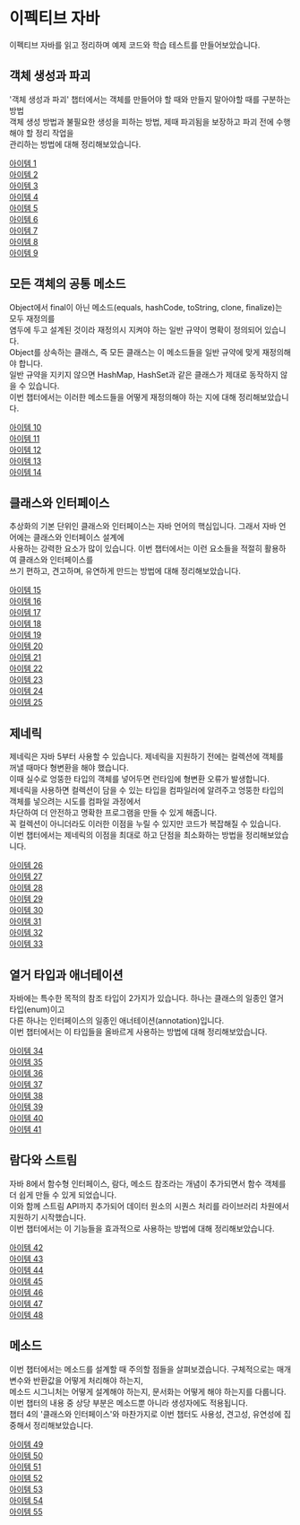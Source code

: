 # 이펙티브 자바

이펙티브 자바를 읽고 정리하며 예제 코드와 학습 테스트를 만들어보았습니다.    

## 객체 생성과 파괴

'객체 생성과 파괴' 챕터에서는 객체를 만들어야 할 때와 만들지 말아야할 때를 구분하는 방법         
객체 생성 방법과 불필요한 생성을 피하는 방법, 제때 파괴됨을 보장하고 파괴 전에 수행해야 할 정리 작업을         
관리하는 방법에 대해 정리해보았습니다.    


[아이템 1](https://github.com/320Hwany/EffectiveJava/blob/main/Item/chapter2/item1.md)       
[아이템 2](https://github.com/320Hwany/EffectiveJava/blob/main/Item/chapter2/item2.md)          
[아이템 3](https://github.com/320Hwany/EffectiveJava/blob/main/Item/chapter2/item3.md)              
[아이템 4](https://github.com/320Hwany/EffectiveJava/blob/main/Item/chapter2/item4.md)        
[아이템 5](https://github.com/320Hwany/EffectiveJava/blob/main/Item/chapter2/item5.md)        
[아이템 6](https://github.com/320Hwany/EffectiveJava/blob/main/Item/chapter2/item6.md)         
[아이템 7](https://github.com/320Hwany/EffectiveJava/blob/main/Item/chapter2/item7.md)         
[아이템 8](https://github.com/320Hwany/EffectiveJava/blob/main/Item/chapter2/item8.md)              
[아이템 9](https://github.com/320Hwany/EffectiveJava/blob/main/Item/chapter2/item9.md)           

## 모든 객체의 공통 메소드

Object에서 final이 아닌 메소드(equals, hashCode, toString, clone, finalize)는 모두 재정의를    
염두에 두고 설계된 것이라 재정의시 지켜야 하는 일반 규약이 명확이 정의되어 있습니다.    
Object를 상속하는 클래스, 즉 모든 클래스는 이 메소드들을 일반 규약에 맞게 재정의해야 합니다.   
일반 규약을 지키지 않으면 HashMap, HashSet과 같은 클래스가 제대로 동작하지 않을 수 있습니다.     
이번 챕터에서는 이러한 메소드들을 어떻게 재정의해야 하는 지에 대해 정리해보았습니다.      

[아이템 10](https://github.com/320Hwany/EffectiveJava/blob/main/Item/chapter3/item10.md)             
[아이템 11](https://github.com/320Hwany/EffectiveJava/blob/main/Item/chapter3/item11.md)         
[아이템 12](https://github.com/320Hwany/EffectiveJava/blob/main/Item/chapter3/item12.md)        
[아이템 13](https://github.com/320Hwany/EffectiveJava/blob/main/Item/chapter3/item13.md)         
[아이템 14](https://github.com/320Hwany/EffectiveJava/blob/main/Item/chapter3/item14.md)     

## 클래스와 인터페이스

추상화의 기본 단위인 클래스와 인터페이스는 자바 언어의 핵심입니다. 그래서 자바 언어에는 클래스와 인터페이스 설계에   
사용하는 강력한 요소가 많이 있습니다. 이번 챕터에서는 이런 요소들을 적절히 활용하여 클래스와 인터페이스를  
쓰기 편하고, 견고하며, 유연하게 만드는 방법에 대해 정리해보았습니다.    

[아이템 15](https://github.com/320Hwany/EffectiveJava/blob/main/Item/chapter4/item15.md)        
[아이템 16](https://github.com/320Hwany/EffectiveJava/blob/main/Item/chapter4/item16.md)        
[아이템 17](https://github.com/320Hwany/EffectiveJava/blob/main/Item/chapter4/item17.md)             
[아이템 18](https://github.com/320Hwany/EffectiveJava/blob/main/Item/chapter4/item18.md)                  
[아이템 19](https://github.com/320Hwany/EffectiveJava/blob/main/Item/chapter4/item19.md)                   
[아이템 20](https://github.com/320Hwany/EffectiveJava/blob/main/Item/chapter4/item20.md)                   
[아이템 21](https://github.com/320Hwany/EffectiveJava/blob/main/Item/chapter4/item21.md)                   
[아이템 22](https://github.com/320Hwany/EffectiveJava/blob/main/Item/chapter4/item22.md)                   
[아이템 23](https://github.com/320Hwany/EffectiveJava/blob/main/Item/chapter4/item23.md)                   
[아이템 24](https://github.com/320Hwany/EffectiveJava/blob/main/Item/chapter4/item24.md)                   
[아이템 25](https://github.com/320Hwany/EffectiveJava/blob/main/Item/chapter4/item25.md)               

## 제네릭

제네릭은 자바 5부터 사용할 수 있습니다. 제네릭을 지원하기 전에는 컬렉션에 객체를 꺼낼 때마다 형변환을 해야 했습니다.   
이때 실수로 엉뚱한 타입의 객체를 넣어두면 런타임에 형변환 오류가 발생합니다.    
제네릭을 사용하면 컬렉션이 담을 수 있는 타입을 컴파일러에 알려주고 엉뚱한 타입의 객체를 넣으려는 시도를 컴파일 과정에서   
차단하여 더 안전하고 명확한 프로그램을 만들 수 있게 해줍니다.   
꼭 컬렉션이 아니더라도 이러한 이점을 누릴 수 있지만 코드가 복잡해질 수 있습니다.  
이번 챕터에서는 제네릭의 이점을 최대로 하고 단점을 최소화하는 방법을 정리해보았습니다.       

[아이템 26](https://github.com/320Hwany/EffectiveJava/blob/main/Item/chapter5/item26.md)          
[아이템 27](https://github.com/320Hwany/EffectiveJava/blob/main/Item/chapter5/item27.md)          
[아이템 28](https://github.com/320Hwany/EffectiveJava/blob/main/Item/chapter5/item28.md)                
[아이템 29](https://github.com/320Hwany/EffectiveJava/blob/main/Item/chapter5/item29.md)                
[아이템 30](https://github.com/320Hwany/EffectiveJava/blob/main/Item/chapter5/item30.md)                
[아이템 31](https://github.com/320Hwany/EffectiveJava/blob/main/Item/chapter5/item31.md)                 
[아이템 32](https://github.com/320Hwany/EffectiveJava/blob/main/Item/chapter5/item32.md)                         
[아이템 33](https://github.com/320Hwany/EffectiveJava/blob/main/Item/chapter5/item33.md)                         

## 열거 타입과 애너테이션

자바에는 특수한 목적의 참조 타입이 2가지가 있습니다. 하나는 클래스의 일종인 열거 타입(enum)이고    
다른 하나는 인터페이스의 일종인 애너테이션(annotation)입니다.   
이번 챕터에서는 이 타입들을 올바르게 사용하는 방법에 대해 정리해보았습니다.   

[아이템 34](https://github.com/320Hwany/EffectiveJava/blob/main/Item/chapter6/item34.md)             
[아이템 35](https://github.com/320Hwany/EffectiveJava/blob/main/Item/chapter6/item35.md)                     
[아이템 36](https://github.com/320Hwany/EffectiveJava/blob/main/Item/chapter6/item36.md)                               
[아이템 37](https://github.com/320Hwany/EffectiveJava/blob/main/Item/chapter6/item37.md)                               
[아이템 38](https://github.com/320Hwany/EffectiveJava/blob/main/Item/chapter6/item38.md)                               
[아이템 39](https://github.com/320Hwany/EffectiveJava/blob/main/Item/chapter6/item39.md)                                
[아이템 40](https://github.com/320Hwany/EffectiveJava/blob/main/Item/chapter6/item40.md)                                          
[아이템 41](https://github.com/320Hwany/EffectiveJava/blob/main/Item/chapter6/item41.md)           

## 람다와 스트림

자바 8에서 함수형 인터페이스, 람다, 메소드 참조라는 개념이 추가되면서 함수 객체를 더 쉽게 만들 수 있게 되었습니다.        
이와 함께 스트림 API까지 추가되어 데이터 원소의 시퀀스 처리를 라이브러리 차원에서 지원하기 시작했습니다.    
이번 챕터에서는 이 기능들을 효과적으로 사용하는 방법에 대해 정리해보았습니다.        

[아이템 42](https://github.com/320Hwany/EffectiveJava/blob/main/Item/chapter7/item42.md)                    
[아이템 43](https://github.com/320Hwany/EffectiveJava/blob/main/Item/chapter7/item43.md)                           
[아이템 44](https://github.com/320Hwany/EffectiveJava/blob/main/Item/chapter7/item44.md)                     
[아이템 45](https://github.com/320Hwany/EffectiveJava/blob/main/Item/chapter7/item45.md)                                
[아이템 46](https://github.com/320Hwany/EffectiveJava/blob/main/Item/chapter7/item46.md)                                         
[아이템 47](https://github.com/320Hwany/EffectiveJava/blob/main/Item/chapter7/item47.md)                              
[아이템 48](https://github.com/320Hwany/EffectiveJava/blob/main/Item/chapter7/item48.md)                          

## 메소드

이번 챕터에서는 메소드를 설계할 때 주의할 점들을 살펴보겠습니다. 구체적으로는 매개변수와 반환값을 어떻게 처리해야 하는지,    
메소드 시그니처는 어떻게 설계해야 하는지, 문서화는 어떻게 해야 하는지를 다룹니다.   
이번 챕터의 내용 중 상당 부분은 메소드뿐 아니라 생성자에도 적용됩니다.     
챕터 4의 '클래스와 인터페이스'와 마찬가지로 이번 챕터도 사용성, 견고성, 유연성에 집중해서 정리해보았습니다.       

[아이템 49](https://github.com/320Hwany/EffectiveJava/blob/main/Item/chapter8/item49.md)        
[아이템 50](https://github.com/320Hwany/EffectiveJava/blob/main/Item/chapter8/item50.md)              
[아이템 51](https://github.com/320Hwany/EffectiveJava/blob/main/Item/chapter8/item51.md)                     
[아이템 52](https://github.com/320Hwany/EffectiveJava/blob/main/Item/chapter8/item52.md)                     
[아이템 53](https://github.com/320Hwany/EffectiveJava/blob/main/Item/chapter8/item53.md)                             
[아이템 54](https://github.com/320Hwany/EffectiveJava/blob/main/Item/chapter8/item54.md)                              
[아이템 55](https://github.com/320Hwany/EffectiveJava/blob/main/Item/chapter8/item55.md)                                      